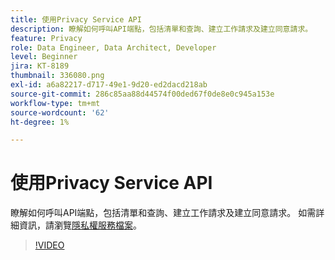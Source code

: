 ```yaml
---
title: 使用Privacy Service API
description: 瞭解如何呼叫API端點，包括清單和查詢、建立工作請求及建立同意請求。
feature: Privacy
role: Data Engineer, Data Architect, Developer
level: Beginner
jira: KT-8189
thumbnail: 336080.png
exl-id: a6a82217-d717-49e1-9d20-ed2dacd218ab
source-git-commit: 286c85aa88d44574f00ded67f0de8e0c945a153e
workflow-type: tm+mt
source-wordcount: '62'
ht-degree: 1%

---
```



# 使用Privacy Service API

瞭解如何呼叫API端點，包括清單和查詢、建立工作請求及建立同意請求。 如需詳細資訊，請瀏覽[隱私權服務檔案](https://experienceleague.adobe.com/docs/experience-platform/privacy/home.html?lang=zh-Hant)。

>[!VIDEO](https://video.tv.adobe.com/v/336080?learn=on&enablevpops)
